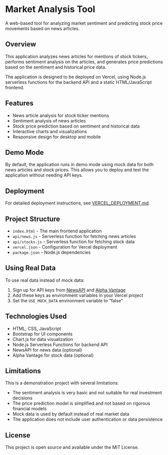# Market Analysis Tool

A web-based tool for analyzing market sentiment and predicting stock price movements based on news articles.

## Overview

This application analyzes news articles for mentions of stock tickers, performs sentiment analysis on the articles, and generates price predictions based on the sentiment and historical price data.

The application is designed to be deployed on Vercel, using Node.js serverless functions for the backend API and a static HTML/JavaScript frontend.

## Features

- News article analysis for stock ticker mentions
- Sentiment analysis of news articles
- Stock price prediction based on sentiment and historical data
- Interactive charts and visualizations
- Responsive design for desktop and mobile

## Demo Mode

By default, the application runs in demo mode using mock data for both news articles and stock prices. This allows you to deploy and test the application without needing API keys.

## Deployment

For detailed deployment instructions, see [VERCEL_DEPLOYMENT.md](VERCEL_DEPLOYMENT.md).

## Project Structure

- `index.html` - The main frontend application
- `api/news.js` - Serverless function for fetching news articles
- `api/stocks.js` - Serverless function for fetching stock data
- `vercel.json` - Configuration for Vercel deployment
- `package.json` - Node.js dependencies

## Using Real Data

To use real data instead of mock data:

1. Sign up for API keys from [NewsAPI](https://newsapi.org) and [Alpha Vantage](https://www.alphavantage.co)
2. Add these keys as environment variables in your Vercel project
3. Set the `USE_MOCK_DATA` environment variable to "false"

## Technologies Used

- HTML, CSS, JavaScript
- Bootstrap for UI components
- Chart.js for data visualization
- Node.js Serverless Functions for backend API
- NewsAPI for news data (optional)
- Alpha Vantage for stock data (optional)

## Limitations

This is a demonstration project with several limitations:

- The sentiment analysis is very basic and not suitable for real investment decisions
- The price prediction model is simplified and not based on rigorous financial models
- Mock data is used by default instead of real market data
- The application does not include user authentication or data persistence

## License

This project is open source and available under the MIT License.
